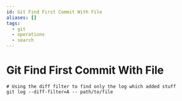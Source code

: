 ```yaml
---
id: Git Find First Commit With File
aliases: []
tags:
  - git
  - operations
  - search
---
```


# Git Find First Commit With File

```shell
# Using the diff filter to find only the log which added stuff
git log --diff-filter=A -- path/to/file
``` 